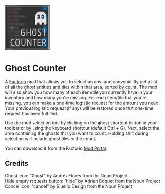 ![Mod thumbnail](/thumbnail.png)

# Ghost Counter

A [Factorio](https://factorio.com) mod that allows you to select an area and conveniently get a list
of all the ghost entities and tiles within that area, sorted by count. The mod will also show you
how many of each item/tile you currently have in your inventory and how many you're missing. For
each item/tile that you're missing, you can make a one-time logistic request for the amount you
need. Your previous logistic request (if any) will be restored once that one-time request has been
fulfilled.

Use the mod selection tool by clicking on the ghost shortcut button in your toolbar or by using the
keyboard shortcut (default Ctrl + G). Next, select the area containing the ghosts that you want to
count. Holding shift during selection will include ghost tiles in the count.

You can download it from the Factorio
[Mod Portal](https://mods.factorio.com/mod/ghost-counter).

## Credits

Ghost icon: "Ghost" by Andres Flores from the Noun Project  
Hide empty requests button: "hide" by Adrien Coquet from the Noun Project  
Cancel icon: "cancel" by Bluetip Design from the Noun Project
